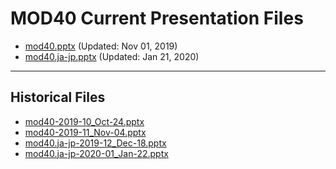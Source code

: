 <!--
This is a machine generated file,
and should not be edited,
as it will be overwritten with future updates.

If you have questions around this process
please contact Scott Cate
-->

# MOD40 Current Presentation Files

- [mod40.pptx](https://globaleventcdn.blob.core.windows.net/assets/mod/mod40/mod40.pptx) (Updated: Nov 01, 2019)
- [mod40.ja-jp.pptx](https://globaleventcdn.blob.core.windows.net/assets/mod/mod40/mod40.ja-jp.pptx) (Updated: Jan 21, 2020)
---
## Historical Files
- [mod40-2019-10_Oct-24.pptx](https://globaleventcdn.blob.core.windows.net/assets/mod/mod40/mod40-2019-10_Oct-24.pptx)
- [mod40-2019-11_Nov-04.pptx](https://globaleventcdn.blob.core.windows.net/assets/mod/mod40/mod40-2019-11_Nov-04.pptx)
- [mod40.ja-jp-2019-12_Dec-18.pptx](https://globaleventcdn.blob.core.windows.net/assets/mod/mod40/mod40.ja-jp-2019-12_Dec-18.pptx)
- [mod40.ja-jp-2020-01_Jan-22.pptx](https://globaleventcdn.blob.core.windows.net/assets/mod/mod40/mod40.ja-jp-2020-01_Jan-22.pptx)


